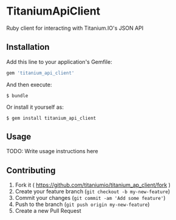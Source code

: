 # TitaniumApiClient

Ruby client for interacting with Titanium.IO's JSON API

## Installation

Add this line to your application's Gemfile:

```ruby
gem 'titanium_api_client'
```

And then execute:

    $ bundle

Or install it yourself as:

    $ gem install titanium_api_client

## Usage

TODO: Write usage instructions here

## Contributing

1. Fork it ( https://github.com/titaniumio/titanium_ap_client/fork )
2. Create your feature branch (`git checkout -b my-new-feature`)
3. Commit your changes (`git commit -am 'Add some feature'`)
4. Push to the branch (`git push origin my-new-feature`)
5. Create a new Pull Request
